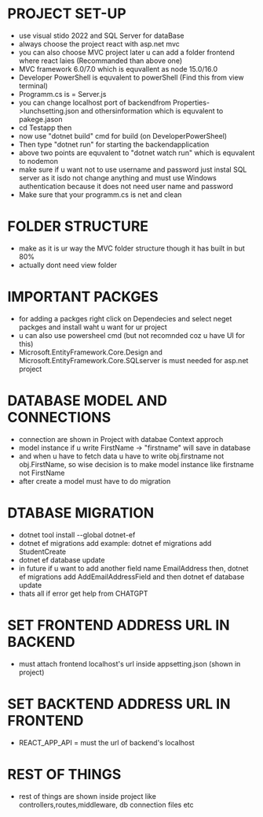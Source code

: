 ﻿# PROJECT SET-UP
- use visual stido 2022 and SQL Server for dataBase
- always choose the project react with asp.net mvc
- you can also choose MVC project later u can add a folder frontend where react laies (Recommanded than above one)
- MVC framework 6.0/7.0 which is equvallent as node 15.0/16.0
- Developer PowerShell is equvalent to powerShell (Find this from view terminal)
- Programm.cs is = Server.js
- you can change localhost port of backendfrom Properties->lunchsetting.json and othersinformation which is equvalent to pakege.jason
- cd Testapp then
- now use "dotnet build" cmd for build (on DeveloperPowerSheel)
- Then type "dotnet run" for starting the backendapplication
- above two points are equvalent to "dotnet watch run" which is equvalent to nodemon
- make sure if u want not to use username and password just instal SQL server as it isdo not change anything and must use Windows authentication because it does not need user name and password
- Make sure that your programm.cs is net and clean

# FOLDER STRUCTURE
- make as it is ur way the MVC folder structure though it has built in but 80%
- actually dont need view folder

# IMPORTANT PACKGES
- for adding a packges right click on Dependecies and select neget packges and install waht u want for ur project
- u can also use powersheel cmd (but not recomnded coz u have UI for this)
- Microsoft.EntityFramework.Core.Design and Microsoft.EntityFramework.Core.SQLserver is must needed for asp.net project

# DATABASE MODEL AND CONNECTIONS
- connection are shown in Project with databae Context approch
- model instance if u write FirstName -> "firstname" will save in database
- and when u have to fetch data u have to write obj.firstname not obj.FirstName, so wise decision is to make model instance like firstname not FirstName
- after create a model must have to do migration

# DTABASE MIGRATION
- dotnet tool install --global dotnet-ef
- dotnet ef migrations add <NAME> example: dotnet ef migrations add StudentCreate
- dotnet ef database update
- in future if u want to add another field name EmailAddress then, dotnet ef migrations add AddEmailAddressField and then dotnet ef database update
- thats all if error get help from CHATGPT

# SET FRONTEND ADDRESS URL IN BACKEND
- must attach frontend localhost's url inside appsetting.json (shown in project)

# SET BACKTEND ADDRESS URL IN FRONTEND
- REACT_APP_API = must the url of backend's localhost

# REST OF THINGS
- rest of things are shown inside project like controllers,routes,middleware, db connection files etc






